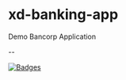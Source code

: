 # xd-banking-app

Demo Bancorp Application

--

[![Badges](http://badges.governance-system.35.238.15.35.sslip.io/badges?id=62ff29f9e10cd6654a24c7cb)](http://ui-badger.default.35.238.15.35.sslip.io/badgercorp/xd-banking-app?id=62ff29f9e10cd6654a24c7cb)
